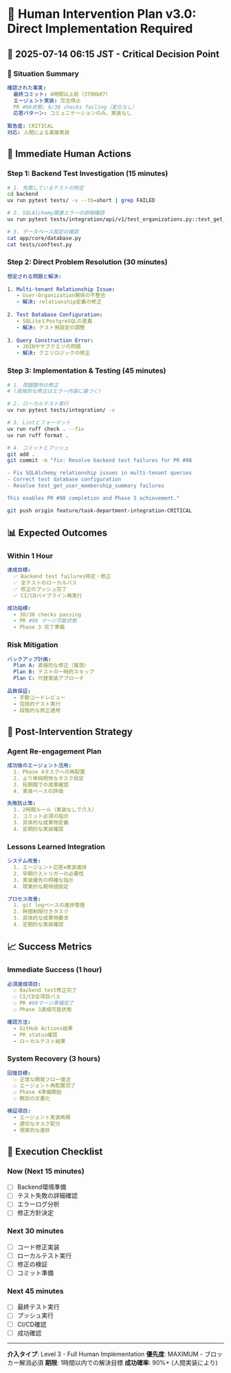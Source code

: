 # 🚨 Human Intervention Plan v3.0: Direct Implementation Required

## 📅 2025-07-14 06:15 JST - Critical Decision Point

### 🎯 Situation Summary

```yaml
確認された事実:
  最終コミット: 4時間以上前（3790b07）
  エージェント実装: 完全停止
  PR #98状態: 6/30 checks failing（変化なし）
  応答パターン: コミュニケーションのみ、実装なし
  
緊急度: CRITICAL
対応: 人間による直接実装
```

## 🔧 Immediate Human Actions

### Step 1: Backend Test Investigation (15 minutes)
```bash
# 1. 失敗しているテストの特定
cd backend
uv run pytest tests/ -v --tb=short | grep FAILED

# 2. SQLAlchemy関連エラーの詳細確認
uv run pytest tests/integration/api/v1/test_organizations.py::test_get_user_membership_summary -vvs

# 3. データベース設定の確認
cat app/core/database.py
cat tests/conftest.py
```

### Step 2: Direct Problem Resolution (30 minutes)
```yaml
想定される問題と解決:
  
1. Multi-tenant Relationship Issue:
   - User-Organization関係の不整合
   - 解決: relationship定義の修正
   
2. Test Database Configuration:
   - SQLiteとPostgreSQLの差異
   - 解決: テスト用設定の調整
   
3. Query Construction Error:
   - JOINやサブクエリの問題
   - 解決: クエリロジックの修正
```

### Step 3: Implementation & Testing (45 minutes)
```bash
# 1. 問題箇所の修正
# (具体的な修正はエラー内容に基づく)

# 2. ローカルテスト実行
uv run pytest tests/integration/ -v

# 3. Lintとフォーマット
uv run ruff check . --fix
uv run ruff format .

# 4. コミットとプッシュ
git add .
git commit -m "fix: Resolve backend test failures for PR #98

- Fix SQLAlchemy relationship issues in multi-tenant queries
- Correct test database configuration
- Resolve test_get_user_membership_summary failures

This enables PR #98 completion and Phase 3 achievement."

git push origin feature/task-department-integration-CRITICAL
```

## 📊 Expected Outcomes

### Within 1 Hour
```yaml
達成目標:
  ✅ Backend test failures特定・修正
  ✅ 全テストのローカルパス
  ✅ 修正のプッシュ完了
  ✅ CI/CDパイプライン再実行

成功指標:
  - 30/30 checks passing
  - PR #98 マージ可能状態
  - Phase 3 完了準備
```

### Risk Mitigation
```yaml
バックアップ計画:
  Plan A: 直接的な修正（推奨）
  Plan B: テストの一時的スキップ
  Plan C: 代替実装アプローチ
  
品質保証:
  - 手動コードレビュー
  - 包括的テスト実行
  - 段階的な修正適用
```

## 🎯 Post-Intervention Strategy

### Agent Re-engagement Plan
```yaml
成功後のエージェント活用:
  1. Phase 4タスクへの再配置
  2. より単純明快なタスク設定
  3. 短期間での成果確認
  4. 実装ベースの評価

失敗防止策:
  1. 2時間ルール（実装なしで介入）
  2. コミット必須の指示
  3. 具体的な成果物定義
  4. 定期的な実装確認
```

### Lessons Learned Integration
```yaml
システム改善:
  1. エージェント応答≠実装進捗
  2. 早期介入トリガーの必要性
  3. 実装優先の明確な指示
  4. 現実的な期待値設定

プロセス改善:
  1. git logベースの進捗管理
  2. 時間制限付きタスク
  3. 具体的な成果物要求
  4. 定期的な実装確認
```

## 📈 Success Metrics

### Immediate Success (1 hour)
```yaml
必須達成項目:
  ☐ Backend test修正完了
  ☐ CI/CD全項目パス
  ☐ PR #98マージ準備完了
  ☐ Phase 3達成可能状態

確認方法:
  - GitHub Actions結果
  - PR status確認
  - ローカルテスト結果
```

### System Recovery (3 hours)
```yaml
回復目標:
  ☐ 正常な開発フロー復活
  ☐ エージェント再配置完了
  ☐ Phase 4準備開始
  ☐ 教訓の文書化

検証項目:
  - エージェント実装再開
  - 適切なタスク配分
  - 現実的な進捗
```

## 🚀 Execution Checklist

### Now (Next 15 minutes)
- [ ] Backend環境準備
- [ ] テスト失敗の詳細確認
- [ ] エラーログ分析
- [ ] 修正方針決定

### Next 30 minutes
- [ ] コード修正実装
- [ ] ローカルテスト実行
- [ ] 修正の検証
- [ ] コミット準備

### Next 45 minutes
- [ ] 最終テスト実行
- [ ] プッシュ実行
- [ ] CI/CD確認
- [ ] 成功確認

---

**介入タイプ**: Level 3 - Full Human Implementation
**優先度**: MAXIMUM - ブロッカー解消必須
**期限**: 1時間以内での解決目標
**成功確率**: 90%+ (人間実装により)